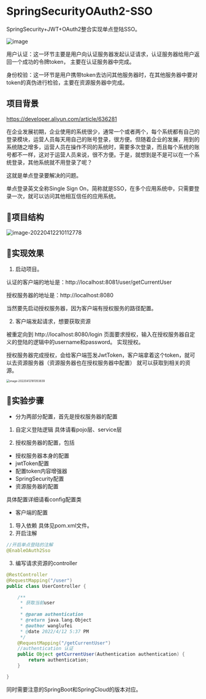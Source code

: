# SpringSecurityOAuth2-SSO
SpringSecurity+JWT+OAuth2整合实现单点登陆SSO。

![image](https://user-images.githubusercontent.com/74408716/162967937-e83fcda9-fc33-4669-b5b4-0576ad81823b.png)


用户认证：这一环节主要是用户向认证服务器发起认证请求，认证服务器给用户返回一个成功的令牌token， 主要在认证服务器中完成。

身份校验：这一环节是用户携带token去访问其他服务器时，在其他服务器中要对token的真伪进行检验，主要在资源服务器中完成。

## 项目背景

https://developer.aliyun.com/article/636281

在企业发展初期，企业使用的系统很少，通常一个或者两个，每个系统都有自己的登录模块，运营人员每天用自己的账号登录，很方便。但随着企业的发展，用到的系统随之增多，运营人员在操作不同的系统时，需要多次登录，而且每个系统的账号都不一样，这对于运营人员来说，很不方便。于是，就想到是不是可以在一个系统登录，其他系统就不用登录了呢？

这就是单点登录要解决的问题。

单点登录英文全称Single Sign On，简称就是SSO，在多个应用系统中，只需要登录一次，就可以访问其他相互信任的应用系统。


## 📖项目结构

![image-20220412210112778](https://bearbrick0.oss-cn-qingdao.aliyuncs.com/images/img/202204122101946.png)


## 🧪实现效果

1. 启动项目。

认证的客户端的地址是：http://localhost:8081/user/getCurrentUser

授权服务器的地址是：http://localhost:8080

当然要先启动授权服务器，因为客户端有授权服务的路径配置。

2. 客户端发起请求，想要获取资源

被重定向到 http://localhost:8080/login 页面要求授权，输入在授权服务器自定义的登陆的逻辑中的username和password。
实现授权。

授权服务器完成授权，会给客户端签发JwtToken，客户端拿着这个token，就可以去资源服务器（资源服务器也在授权服务器中配置）
就可以获取到相关的资源。

<img src="https://bearbrick0.oss-cn-qingdao.aliyuncs.com/images/img/202204121813080.png" alt="image-20220412181353839" style="zoom:50%;" />

## 🦶实验步骤

- 分为两部分配置，首先是授权服务器的配置

1. 自定义登陆逻辑
具体请看pojo层、service层

3. 授权服务器的配置，包括

- 授权服务器本身的配置
- jwtToken配置
- 配置token内容增强器
- SpringSecurity配置
- 资源服务器的配置

具体配置详细请看config配置类


- 客户端的配置

1. 导入依赖
具体见pom.xml文件。
2. 开启注解

```java
//开启单点登陆的注解
@EnableOAuth2Sso
```

3. 编写请求资源的controller

```java
@RestController
@RequestMapping("/user")
public class UserController {

    /**
     * 获取当前user
     *
     * @param authentication
     * @return java.lang.Object
     * @author wanglufei
     * @date 2022/4/12 5:37 PM
     */
    @RequestMapping("/getCurrentUser")
    //authentication 认证
    public Object getCurrentUser(Authentication authentication) {
        return authentication;
    }

}
```

同时需要注意的SpringBoot和SpringCloud的版本对应。




